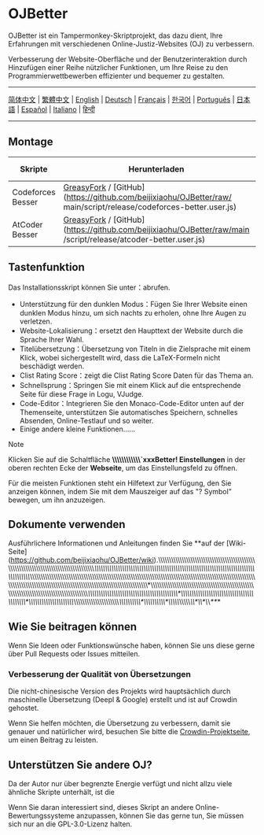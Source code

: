 # OJBetter

OJBetter ist ein Tampermonkey-Skriptprojekt, das dazu dient, Ihre Erfahrungen mit verschiedenen Online-Justiz-Websites (OJ) zu verbessern.

Verbesserung der Website-Oberfläche und der Benutzerinteraktion durch Hinzufügen einer Reihe nützlicher Funktionen, um Ihre Reise zu den Programmierwettbewerben effizienter und bequemer zu gestalten.

------

[简体中文](https://github.com/beijixiaohu/OJBetter/blob/main/README.md) | [繁體中文](https://github.com/beijixiaohu/OJBetter/blob/main/i18n/zh-Hant/README.md) | [English](https://github.com/beijixiaohu/OJBetter/blob/main/i18n/en/README.md) | [Deutsch](https://github.com/beijixiaohu/OJBetter/blob/main/i18n/de/README.md) | [Français](https://github.com/beijixiaohu/OJBetter/blob/main/i18n/fr/README.md) | [한국어](https://github.com/beijixiaohu/OJBetter/blob/main/i18n/ko/README.md) | [Português](https://github.com/beijixiaohu/OJBetter/blob/main/i18n/pt/README.md) | [日本語](https://github.com/beijixiaohu/OJBetter/blob/main/i18n/ja/README.md) | [Español](https://github.com/beijixiaohu/OJBetter/blob/main/i18n/es/README.md) | [Italiano](https://github.com/beijixiaohu/OJBetter/blob/main/i18n/it/README.md) | [हिन्दी](https://github.com/beijixiaohu/OJBetter/blob/main/i18n/hi/README.md)

------

## Montage

| Skripte           | Herunterladen                                                                                                                                                                                                                                                                                                             | Beta-Download                                                                                   |
| ----------------- | ------------------------------------------------------------------------------------------------------------------------------------------------------------------------------------------------------------------------------------------------------------------------------------------------------------------------- | ----------------------------------------------------------------------------------------------- |
| Codeforces Besser | [GreasyFork](https://greasyfork.org/zh-CN/scripts/465777-codeforces-better) / [GitHub](https://github.com/beijixiaohu/OJBetter/raw/ main/script/release/codeforces-better.user.js) | [GitHub](https://github.com/beijixiaohu/OJBetter/raw/main/script/dev/codeforces-better.user.js) |
| AtCoder Besser    | [GreasyFork](https://greasyfork.org/zh-CN/scripts/471106-atcoder-better) / [GitHub](https://github.com/beijixiaohu/OJBetter/raw/main /script/release/atcoder-better.user.js)       | [GitHub](https://github.com/beijixiaohu/OJBetter/raw/main/script/dev/atcoder-better.user.js)    |

## Tastenfunktion

Das Installationsskript können Sie unter：abrufen.

- Unterstützung für den dunklen Modus：Fügen Sie Ihrer Website einen dunklen Modus hinzu, um sich nachts zu erholen, ohne Ihre Augen zu verletzen.
- Website-Lokalisierung：ersetzt den Haupttext der Website durch die Sprache Ihrer Wahl.
- Titelübersetzung：Übersetzung von Titeln in die Zielsprache mit einem Klick, wobei sichergestellt wird, dass die LaTeX-Formeln nicht beschädigt werden.
- Clist Rating Score：zeigt die Clist Rating Score Daten für das Thema an.
- Schnellsprung：Springen Sie mit einem Klick auf die entsprechende Seite für diese Frage in Logu, VJudge.
- Code-Editor：Integrieren Sie den Monaco-Code-Editor unten auf der Themenseite, unterstützen Sie automatisches Speichern, schnelles Absenden, Online-Testlauf und so weiter.
- Einige andere kleine Funktionen……

> [!NOTE]
>
> Klicken Sie auf die Schaltfläche **\\\\\\\\\\\\\\\\\\\\\\\\\`xxxBetter! Einstellungen** in der oberen rechten Ecke der **Webseite**, um das Einstellungsfeld zu öffnen.
>
> Für die meisten Funktionen steht ein Hilfetext zur Verfügung, den Sie anzeigen können, indem Sie mit dem Mauszeiger auf das "? Symbol" bewegen, um ihn anzuzeigen.

## Dokumente verwenden

Ausführlichere Informationen und Anleitungen finden Sie **auf der [Wiki-Seite] (https://github.com/beijixiaohu/OJBetter/wiki).\\\\\\\\\\\\\\\\\\\\\\\\\\\\\\\\\\\\\\\\\\\\\\\\\\\\\\\\\\\\\\\\\\\\\\\\\\\\\\\\\\\\\\\\\\\\\\\\\\\\\\\\\\\\\\\\\\\\\\\\\\\\\\\\\\\\\\\\\\\\\\\\\\\\\\\\\\\\\\\\\\\\\\\\\\*\\\\\\\\\\\\\\\\\\\\\\\\\\\\\\\\\\\\\\\\\\\\\\\\\\\\\\\\\\\\\\\\\\\\\\\\\\\\\\\\\\\\\\\\\\\\\\\\\\\\\\\\\\\\\\\\\\\\\\\\\\\\\\\\\\\\\\\\\\\\\\\\\\\\\\\\\\\\\\\\\\\\\\\\\\*\\\\\\\\\\\\\\\\\\\\\\\\\\\\\\\\\\\\\\\\\\\\\\\\\\\\\\\\\\\\\\\\\\\\\\\\\\\\\\\\\\\\\\\\\\\\\\\\\\\\\\\\\\\\\\\\\\\\\\\\\\\\\\\\\\\\\\\\\\\\\\\\\\\\\\\\\\\\\\\\\\\\\\\\\\\\\\\\\\\\\\\\\\\\\\\\\\\\\\\\\\\\\\\\\\\\\\\\\\\\\\\\\\\\\\\\\\\\\\\\\\\\\\\\\\\\\\\\\\\\\\\\\\\\\\\\\\\\\\\\\\\\\\\\\\\\\\\\\\\\\\\\\\\\\\\\\\\\\\\\\\\\\\\\\\\\\\\\\\\\\*\\\\\\\\\\\\\\\\\\\\\\\\\\\\\\\\\\\\\\\\\\\\\\\\\\\\\\\\\\\\\\\\\\\\\\\\\\\\\\\\\\\\\\\\\\\\\\\\\\\\\\\\\\\\\\\\\\\\\\\\\\\\\\\\\\\\\\\\\\\\\\\\\\\\\\\\\\\\\\\\\\\\\\\\\\*\\\\\\\\\\\\\\\\\\\\\\\\\\\\\\\\\\\\\\\\\\\\\\\\\\\\\\\\\\\\\\\\\\\\\\\\\\\\\\\\\\\\\*\\\\\\\\\\\\\\\\\\\\\\\\\\\\\\\\\\\\\\\\\\\\\\\\\\\\\\\\\\\\\\\\\\\\\\\\\\\\\\\\\\\\\*\\\\\\\\\\\\\\\\\\\\\\\\\\\\\\\\\\\\\\\\\\*\\\\\\\\\\\\\\\\\\\\\\\\\\\\\\\\\\\\\\\\\\*\\\\\\\\\\\\\\\\\\\\\*\\\\\\\\\\\\\\\\\\\\\*\\\\\\\\\\*\\\\\\\\\\*\\\\\*\\\\\*\\*\\*\*\**\*

## Wie Sie beitragen können

Wenn Sie Ideen oder Funktionswünsche haben, können Sie uns diese gerne über Pull Requests oder Issues mitteilen.

### Verbesserung der Qualität von Übersetzungen

Die nicht-chinesische Version des Projekts wird hauptsächlich durch maschinelle Übersetzung (Deepl & Google) erstellt und ist auf Crowdin gehostet.

Wenn Sie helfen möchten, die Übersetzung zu verbessern, damit sie genauer und natürlicher wird, besuchen Sie bitte die [Crowdin-Projektseite](https://zh.crowdin.com/project/codeforcesbetter), um einen Beitrag zu leisten.

## Unterstützen Sie andere OJ?

Da der Autor nur über begrenzte Energie verfügt und nicht allzu viele ähnliche Skripte unterhält, ist die

Wenn Sie daran interessiert sind, dieses Skript an andere Online-Bewertungssysteme anzupassen, können Sie das gerne tun, Sie müssen sich nur an die GPL-3.0-Lizenz halten.
